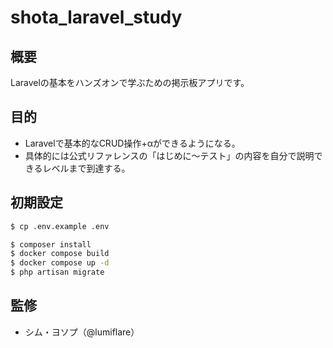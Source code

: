 # shota_laravel_study

## 概要
Laravelの基本をハンズオンで学ぶための掲示板アプリです。

## 目的
- Laravelで基本的なCRUD操作+αができるようになる。
- 具体的には公式リファレンスの「はじめに〜テスト」の内容を自分で説明できるレベルまで到達する。

## 初期設定
 
 ```bash or zsh
 $ cp .env.example .env
 
 $ composer install
 $ docker compose build
 $ docker compose up -d
 $ php artisan migrate
 ```

## 監修
- シム・ヨソプ（@lumiflare）